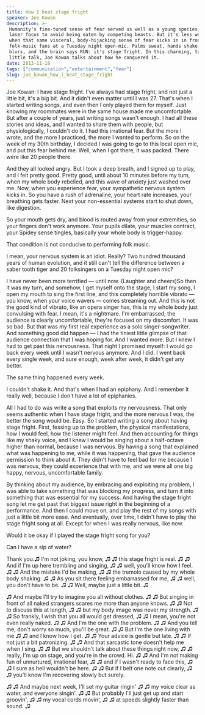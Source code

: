 ```yaml
---
title: How I beat stage fright
speaker: Joe Kowan
description: >-
 Humanity's fine-tuned sense of fear served us well as a young species, giving us
 laser focus to avoid being eaten by competing beasts. But it's less wonderful
 when that same visceral, body-hijacking sense of fear kicks in in front of 20
 folk-music fans at a Tuesday night open-mic. Palms sweat, hands shake, vision
 blurs, and the brain says RUN: it's stage fright. In this charming, tuneful
 little talk, Joe Kowan talks about how he conquered it.
date: 2013-11-18
tags: ["communication","entertainment","fear"]
slug: joe_kowan_how_i_beat_stage_fright
---
```


Joe Kowan: I have stage fright. I've always had stage fright, and not just a little bit,
it's a big bit. And it didn't even matter until I was 27. That's when I started writing
songs, and even then I only played them for myself. Just knowing my roommates were in the 
same house made me uncomfortable. But after a couple of years, just writing songs wasn't
enough. I had all these stories and ideas, and I wanted to share them with people, but
physiologically, I couldn't do it. I had this irrational fear. But the more I wrote, and
the more I practiced, the more I wanted to perform. So on the week of my 30th birthday, I
decided I was going to go to this local open mic, and put this fear behind me. Well, when
I got there, it was packed. There were like 20 people there. 

And they all looked angry. But I took a deep breath, and I signed up to play, and I felt
pretty good. Pretty good, until about 10 minutes before my turn, when my whole body
rebelled, and this wave of anxiety just washed over me. Now, when you experience fear, 
your sympathetic nervous system kicks in. So you have a rush of adrenaline, your heart
rate increases, your breathing gets faster. Next your non-essential systems start to shut
down, like digestion. 

So your mouth gets dry, and blood is routed away from your extremities, so your fingers
don't work anymore. Your pupils dilate, your muscles contract, your Spidey sense tingles,
basically your whole body is trigger-happy. 

That condition is not conducive to performing folk music. 

I mean, your nervous system is an idiot. Really? Two hundred thousand years of human
evolution, and it still can't tell the difference between a saber tooth tiger and 20
folksingers on a Tuesday night open mic? 

I have never been more terrified — until now. (Laughter and cheers)So then it was my turn,
and somehow, I get myself onto the stage, I start my song, I open my mouth to sing the
first line, and this completely horrible vibrato — you know, when your voice wavers — 
comes streaming out. And this is not the good kind of vibrato, like an opera singer has,
this is my whole body just convulsing with fear. I mean, it's a nightmare. I'm
embarrassed, the audience is clearly uncomfortable, they're focused on my discomfort. It
was so bad. But that was my first real experience as a solo singer-songwriter. And
something good did happen — I had the tiniest little glimpse of that audience connection
that I was hoping for. And I wanted more. But I knew I had to get past this
nervousness. That night I promised myself: I would go back every week until I wasn't
nervous anymore. And I did. I went back every single week, and sure enough, week after
week, it didn't get any better.

The same thing happened every week. 

I couldn't shake it. And that's when I had an epiphany. And I remember it really well,
because I don't have a lot of epiphanies. 

All I had to do was write a song that exploits my nervousness. That only seems authentic
when I have stage fright, and the more nervous I was, the better the song would be. Easy.
So I started writing a song about having stage fright. First, fessing up to the problem,
the physical manifestations, how I would feel, how the listener might feel. And then
accounting for things like my shaky voice, and I knew I would be singing about a 
half-octave higher than normal, because I was nervous. By having a song that explained 
what was happening to me, while it was happening, that gave the audience permission to
think about it. They didn't have to feel bad for me because I was nervous, they could
experience that with me, and we were all one big happy, nervous, uncomfortable family.

By thinking about my audience, by embracing and exploiting my problem, I was able to take
something that was blocking my progress, and turn it into something that was essential
for my success. And having the stage fright song let me get past that biggest issue right
in the beginning of a performance. And then I could move on, and play the rest of my
songs with just a little bit more ease. And eventually, over time, I didn't have to play
the stage fright song at all. Except for when I was really nervous, like now.

Would it be okay if I played the stage fright song for you? 

Can I have a sip of water? 

Thank you.♫ I'm not joking, you know, ♫ ♫ this stage fright is real. ♫ ♫ And if I'm up
here trembling and singing, ♫ ♫ well, you'll know how I feel. ♫ ♫ And the mistake I'd be
making, ♫ ♫ the tremolo caused by my whole body shaking. ♫ ♫ As you sit there feeling
embarrassed for me, ♫ ♫ well, you don't have to be. ♫ ♫ Well, maybe just a little bit. ♫

♫ And maybe I'll try to imagine you all without clothes. ♫ ♫ But singing in front of all
naked strangers scares me more than anyone knows. ♫ ♫ Not to discuss this at length, ♫ ♫
but my body image was never my strength. ♫ ♫ So frankly, I wish that you all would get
dressed, ♫ ♫ I mean, you're not even really naked. ♫ ♫ And I'm the one with the problem. ♫
♫ And you tell me, don't worry so much, you'll be great. ♫ ♫ But I'm the one living with
me ♫ ♫ and I know how I get. ♫ ♫ Your advice is gentle but late. ♫ ♫ If not just a bit
patronizing. ♫ ♫ And that sarcastic tone doesn't help me when I sing. ♫ ♫ But we
shouldn't talk about these things right now, ♫ ♫ really, I'm up on stage, and you're in
the crowd. Hi. ♫ ♫ And I'm not making fun of unnurtured, irrational fear, ♫ ♫ and if I
wasn't ready to face this, ♫ ♫ I sure as hell wouldn't be here. ♫ ♫ But if I belt one note
out clearly, ♫ ♫ you'll know I'm recovering slowly but surely.

♫ ♫ And maybe next week, I'll set my guitar ringin' ♫ ♫ my voice clear as water, and
everyone singin'. ♫ ♫ But probably I'll just get up and start groovin', ♫ ♫ my vocal cords
movin', ♫ ♫ at speeds slightly faster than sound. ♫ 

<!--
ad_duration=3.33
event="TED@State Street Boston"
external_start_time=0
intro_duration=11.82
is_subtitle_required="False"
is_talk_featured="True"
language="en"
language_swap="False"
native_language="en"
number_of_related_talks=6
number_of_speakers=1
number_of_subtitled_videos=39
number_of_tags=3
number_of_talk_download_languages=40
number_of_talk_more_resources=0
number_of_talk_recommendations=0
number_of_talks_take_actions=0
post_ad_duration=0.83
published_timestamp="2014-01-24 16:37:08"
recording_date="2013-11-18"
speaker_description="Musician and graphic designer"
speaker_is_published=1
speaker_name="Joe Kowan"
talk_name="How I beat stage fright"
talks_tags=["communication","entertainment","fear"]
url_audio="https://download.ted.com/talks/JoeKowan_2013S.mp3?apikey=acme-roadrunner"
url_photo_speaker="https://pe.tedcdn.com/images/ted/f165a285d9c00bb1be630d762ef4a590bacdff87_254x191.jpg"
url_photo_talk="https://s3.amazonaws.com/talkstar-photos/uploads/7d65466d-2fa5-4062-b75b-6c05c8d4fe40/JoeKowan_2013S-embed.jpg"
url_webpage="https://www.ted.com/talks/joe_kowan_how_i_beat_stage_fright"
video_type_name="TED Institute Talk"
-->